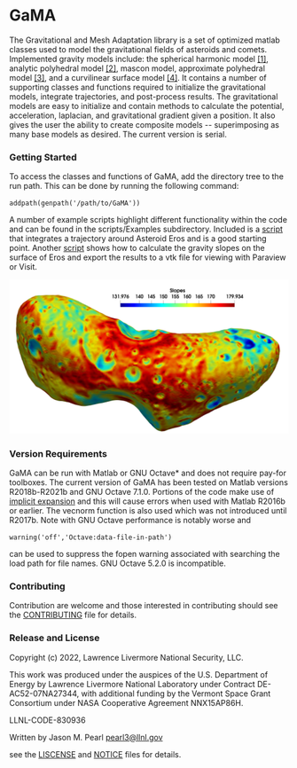 # GaMA
The Gravitational and Mesh Adaptation library is a set of optimized matlab classes used to model the gravitational fields of asteroids and comets. Implemented gravity models include: the spherical harmonic model [[1]](https://ntrs.nasa.gov/citations/19940025085), analytic polyhedral model [[2]](https://doi.org/10.1007/BF00053511), mascon model, approximate polyhedral model [[3]](https://doi.org/10.1093/mnras/stz3461), and a curvilinear surface model [[4]](https://doi.org/10.2514/1.G006769).  It contains a number of supporting classes and functions required to initialize the gravitational models, integrate trajectories, and post-process results. The gravitational models are easy to initialize and contain methods to calculate the potential, acceleration, laplacian, and gravitational gradient given a position. It also gives the user the ability to create composite models -- superimposing as many base models as desired. The current version is serial. 

### Getting Started
To access the classes and functions of GaMA, add the directory tree to the run path. This can be done by running the following command:

```
addpath(genpath('/path/to/GaMA')) 
```
A number of example scripts highlight different functionality within the code and can be found in the scripts/Examples subdirectory. Included is a [script](scripts/Examples/GravityModels/TrajectoryIntegration.m) that integrates a trajectory around Asteroid Eros and is a good starting point. Another [script](scripts/Examples/GravityModels/ErosSurfaceSlopes.m) shows how to calculate the gravity slopes on the surface of Eros and export the results to a vtk file for viewing with Paraview or Visit.

![Eros Slopes](ErosSlopes.png)


### Version Requirements
GaMA can be run with Matlab or GNU Octave* and does not require pay-for toolboxes. The current version of GaMA has been tested on Matlab versions R2018b-R2021b and GNU Octave 7.1.0. Portions of the code make use of [implicit expansion](https://blogs.mathworks.com/loren/2016/10/24/matlab-arithmetic-expands-in-r2016b/) and this will cause errors when used with Matlab R2016b or earlier. The vecnorm function is also used which was not introduced until R2017b. Note with GNU Octave performance is notably worse and
```
warning('off','Octave:data-file-in-path')
```
can be used to suppress the fopen warning associated with searching the load path for file names. GNU Octave 5.2.0 is incompatible.

### Contributing
Contribution are welcome and those interested in contributing should see the [CONTRIBUTING](CONTRIBUTING)  file for details.

### Release and License
Copyright (c) 2022, Lawrence Livermore National Security, LLC. 

This work was produced under the auspices of the U.S. Department of Energy by Lawrence Livermore National Laboratory under Contract DE-AC52-07NA27344, with additional funding by the Vermont Space Grant Consortium under NASA Cooperative Agreement NNX15AP86H.

LLNL-CODE-830936

Written by Jason M. Pearl [pearl3@llnl.gov](mailto:pearl3@llnl.gov)


see the [LISCENSE](LICENSE) and [NOTICE](NOTICE) files for details.

